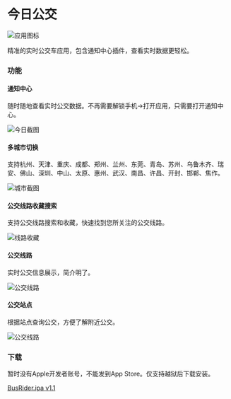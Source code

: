 今日公交
=========

![应用图标](https://raw.githubusercontent.com/JohnWong/bus-today/master/Docs/icon.png)

精准的实时公交车应用，包含通知中心插件，查看实时数据更轻松。

### 功能

#### 通知中心

随时随地查看实时公交数据。不再需要解锁手机->打开应用，只需要打开通知中心。

![今日截图](https://raw.githubusercontent.com/JohnWong/bus-today/master/Docs/screenshot-today.png)

#### 多城市切换

支持杭州、天津、重庆、成都、郑州、兰州、东莞、青岛、苏州、乌鲁木齐、瑞安、佛山、深圳、中山、太原、惠州、武汉、南昌、许昌、开封、邯郸、焦作。

![城市截图](https://raw.githubusercontent.com/JohnWong/bus-today/master/Docs/screenshot-city.png)

#### 公交线路收藏搜索

支持公交线路搜索和收藏，快速找到您所关注的公交线路。

![线路收藏](https://raw.githubusercontent.com/JohnWong/bus-today/master/Docs/screenshot-main.png)

#### 公交线路

实时公交信息展示，简介明了。

![公交线路](https://raw.githubusercontent.com/JohnWong/bus-today/master/Docs/screenshot-line.png)

#### 公交站点

根据站点查询公交，方便了解附近公交。

![公交线路](https://raw.githubusercontent.com/JohnWong/bus-today/master/Docs/screenshot-stop.png)

### 下载

暂时没有Apple开发者账号，不能发到App Store。仅支持越狱后下载安装。

[BusRider.ipa v1.1](https://github.com/JohnWong/bus-today/releases/download/1.1/BusRider.ipa)
